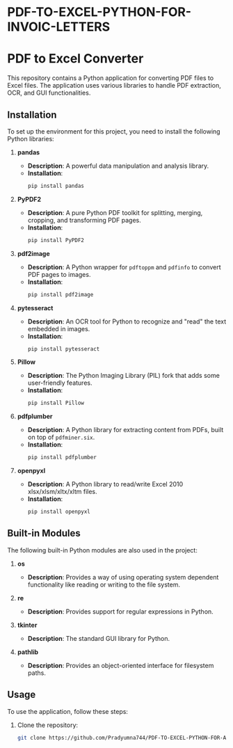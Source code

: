 # PDF-TO-EXCEL-PYTHON-FOR-INVOIC-LETTERS

 # PDF to Excel Converter

This repository contains a Python application for converting PDF files to Excel files. The application uses various libraries to handle PDF extraction, OCR, and GUI functionalities.

## Installation

To set up the environment for this project, you need to install the following Python libraries:

1. **pandas**
   - **Description**: A powerful data manipulation and analysis library.
   - **Installation**:
     ```sh
     pip install pandas
     ```

2. **PyPDF2**
   - **Description**: A pure Python PDF toolkit for splitting, merging, cropping, and transforming PDF pages.
   - **Installation**:
     ```sh
     pip install PyPDF2
     ```

3. **pdf2image**
   - **Description**: A Python wrapper for `pdftoppm` and `pdfinfo` to convert PDF pages to images.
   - **Installation**:
     ```sh
     pip install pdf2image
     ```

4. **pytesseract**
   - **Description**: An OCR tool for Python to recognize and "read" the text embedded in images.
   - **Installation**:
     ```sh
     pip install pytesseract
     ```

5. **Pillow**
   - **Description**: The Python Imaging Library (PIL) fork that adds some user-friendly features.
   - **Installation**:
     ```sh
     pip install Pillow
     ```

6. **pdfplumber**
   - **Description**: A Python library for extracting content from PDFs, built on top of `pdfminer.six`.
   - **Installation**:
     ```sh
     pip install pdfplumber
     ```

7. **openpyxl**
   - **Description**: A Python library to read/write Excel 2010 xlsx/xlsm/xltx/xltm files.
   - **Installation**:
     ```sh
     pip install openpyxl
     ```

## Built-in Modules

The following built-in Python modules are also used in the project:

1. **os**
   - **Description**: Provides a way of using operating system dependent functionality like reading or writing to the file system.

2. **re**
   - **Description**: Provides support for regular expressions in Python.

3. **tkinter**
   - **Description**: The standard GUI library for Python.

4. **pathlib**
   - **Description**: Provides an object-oriented interface for filesystem paths.

## Usage

To use the application, follow these steps:

1. Clone the repository:
   ```sh
   git clone https://github.com/Pradyumna744/PDF-TO-EXCEL-PYTHON-FOR-ADVICE-LETTERS.git
